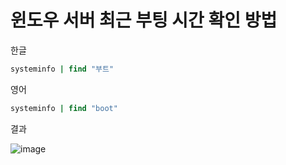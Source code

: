# 윈도우 서버 최근 부팅 시간 확인 방법

한글

```cmd
systeminfo | find "부트"
```

영어

```cmd
systeminfo | find "boot"
```

결과 

![image](https://user-images.githubusercontent.com/38831314/123890037-892f5d00-d991-11eb-9211-e66e5cf606d2.png)
